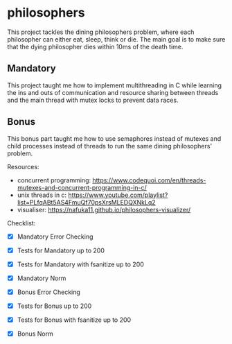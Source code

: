# philosophers

This project tackles the dining philosophers problem, where each philosopher can either eat, sleep, think or die. The main goal is to make sure that the dying philosopher dies within 10ms of the death time.

## Mandatory
This project taught me how to implement multithreading in C while learning the ins and outs of communication and resource sharing between threads and the main thread with mutex locks to prevent data races.

## Bonus
This bonus part taught me how to use semaphores instead of mutexes and child processes instead of threads to run the same dining philosophers' problem.

Resources:
- concurrent programming: https://www.codequoi.com/en/threads-mutexes-and-concurrent-programming-in-c/
- unix threads in c: https://www.youtube.com/playlist?list=PLfqABt5AS4FmuQf70psXrsMLEDQXNkLq2
- visualiser: https://nafuka11.github.io/philosophers-visualizer/

Checklist:
- [x] Mandatory Error Checking
- [x] Tests for Mandatory up to 200
- [x] Tests for Mandatory with fsanitize up to 200 
- [x] Mandatory Norm

- [x] Bonus Error Checking
- [x] Tests for Bonus up to 200
- [x] Tests for Bonus with fsanitize up to 200
- [x] Bonus Norm
